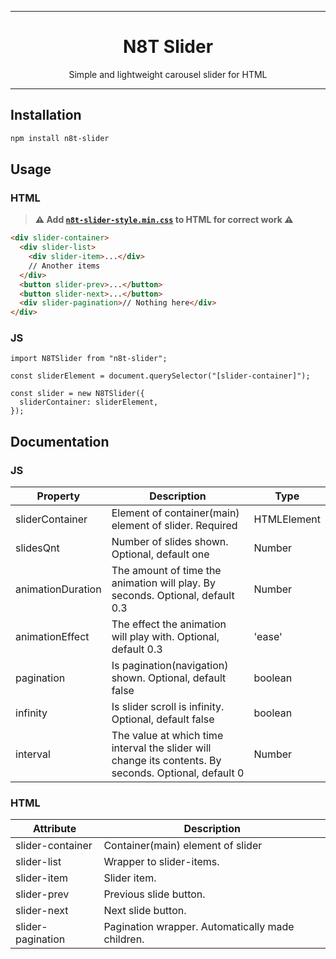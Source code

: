 
---
<h1 align="center">N8T Slider</h1>
<p align="center">Simple and lightweight carousel slider for HTML</p>

---

## Installation

```sh
npm install n8t-slider
```

## Usage

### HTML


>**⚠️ Add [`n8t-slider-style.min.css`](https://?github.com/xN8Tx/n8t-slider/blob/main/dist/style/n8t-slider-style.min.css) to HTML for correct work ⚠️**



```html
<div slider-container>
  <div slider-list>
    <div slider-item>...</div>
    // Another items
  </div>
  <button slider-prev>...</button>
  <button slider-next>...</button>
  <div slider-pagination>// Nothing here</div>
</div>
```

### JS

```JS
import N8TSlider from "n8t-slider";

const sliderElement = document.querySelector("[slider-container]");

const slider = new N8TSlider({
  sliderContainer: sliderElement,
});
```

## Documentation

### JS

<!-- prettier-ignore -->
| **Property**      | **Description**                                                                                                             | **Type**                                                                               |
|-------------------|-----------------------------------------------------------------------------------------------------------------------------|----------------------------------------------------------------------------------------|
| sliderContainer   | Element of container(main) element of slider. Required                                                                      | HTMLElement                                                                            |
| slidesQnt         | Number of slides shown. Optional, default one                                                                               | Number                                                                                 |
| animationDuration | The amount of time the animation will play. By seconds. Optional, default 0.3                                               | Number                                                                                 |
| animationEffect   | The effect the animation will play with. Optional, default 0.3                                                              | 'ease' | 'ease-in' | 'ease-out' | 'ease-in-out' | 'linear' | 'step-start' | 'step-end' |
| pagination        | Is pagination(navigation) shown. Optional, default false                                                                    | boolean                                                                                |
| infinity          | Is slider scroll is infinity. Optional, default false                                                                       | boolean                                                                                |
| interval          | The value at which time interval the slider will change its contents. By seconds. Optional, default 0 | Number                                                                                 |

### HTML

| **Attribute**     | **Description**                                  |
| ----------------- | ------------------------------------------------ |
| slider-container  | Container(main) element of slider                |
| slider-list       | Wrapper to slider-items.                         |
| slider-item       | Slider item.                                     |
| slider-prev       | Previous slide button.                           |
| slider-next       | Next slide button.                               |
| slider-pagination | Pagination wrapper. Automatically made children. |
